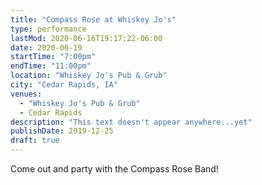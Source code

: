 ```yaml
---
title: "Compass Rose at Whiskey Jo's"
type: performance
lastMod: 2020-06-16T19:17:22-06:00
date: 2020-06-19
startTime: "7:00pm"
endTime: "11:00pm"
location: "Whiskey Jo's Pub & Grub"
city: "Cedar Rapids, IA"
venues:
  - "Whiskey Jo's Pub & Grub"
  - Cedar Rapids
description: "This text doesn't appear anywhere...yet"
publishDate: 2019-12-25
draft: true
---
```


Come out and party with the Compass Rose Band!
